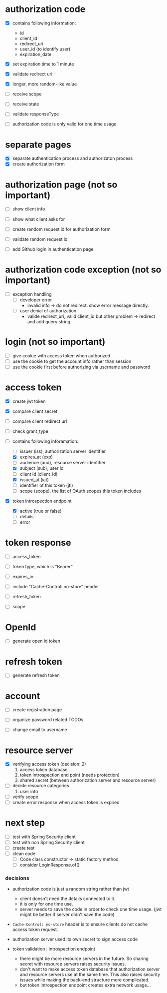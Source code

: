 # authorization code
- [x] contains following information:
  - id
  - client_id
  - redirect_uri
  - user_id (to identify user)
  - expiration_date
- [x] set expiration time to 1 minute
- [x] validate redirect uri
- [x] longer, more random-like value

- [ ] receive scope
- [ ] receive state
- [ ] validate responseType

- [ ] authorization code is only valid for one time usage

# separate pages
- [x] separate authentication process and authorizaton process
- [x] create authorization form

# authorization page (not so important)
- [ ] show client info
- [ ] show what client asks for
- [ ] create random request id for authorization form
- [ ] validate random request id

- [ ] add Github login in authentication page

# authorization code exception (not so important)
- [ ] exception handling
  - [ ] developer error
    - invalid info -> do not redirect. show error message directly.
  - [ ] user denial of authorization.
    - valide redirect_uri, valid client_id but other problem -> redirect and add query string.

# login (not so important)
- [ ] give cookie with access token when authorized
- [ ] use the cookie to get the account info rather than session
- [ ] use the cookie first before authorizing via username and password

# access token
- [x] create jwt token
- [x] compare client secret

- [ ] compare client redirect url
- [ ] check grant_type
- [ ] contains following inforamation:
  - [ ] issuer (iss), authorization server identifier
  - [x] expires_at (exp)
  - [ ] audience (aud), resource server identifier
  - [x] subject (sub), user id
  - [ ] client id (client_id)
  - [x] issued_at (iat)
  - [ ] identifier of this token (jti)
  - [ ] scope (scope), the list of OAuth scopes this token includes

- [x] token introspection endpoint
  - [x] active (true or false)
  - [ ] details
  - [ ] error

# token response
- [ ] access_token
- [ ] token type, which is "Bearer"
- [ ] expires_in
- [ ] include "Cache-Control: no-store" header

- [ ] refresh_token
- [ ] scope

# OpenId
- [ ] generate open id token

# refresh token
- [ ] generate refresh token

# account
- [ ] create registration page
- [ ] organize password related TODOs

- [ ] change email to username

# resource server
- [x] verifying access token (decision: 2)
  1. access token database
  2. token introspection end point (needs protection)
  3. shared secret (between authorization server and resource server)
- [ ] decide resource categories
  1. user info
- [ ] verify scope
- [ ] create error response when access token is expired

# next step
- [ ] test with Spring Security client
- [ ] test with non Spring Security client
- [ ] create test
- [ ] clean code
  - [ ] Code class constructor -> static factory method
  - [ ] consider LoginResponse.of()
 
### decisions
- authorization code is just a random string rather than jwt
  - client doesn't need the details connected to it.
  - it is only for one time use.
  - server needs to save the code in order to check one time usage. (jwt might be better if server didn't save the code)
- `Cache-Control: no-store` header is to ensure clients do not cache access token request.

- authorization server used its own secret to sign access code
- token validation : introspection endpoint
  - there might be more resource servers in the future. So sharing secret with resource servers raises security issues.
  - don't want to make access token database that authorization server and resource servers use at the same time. This also raises security issues while making the back-end structure more complicated.
  - but token introspection endpoint creates extra network usage...
